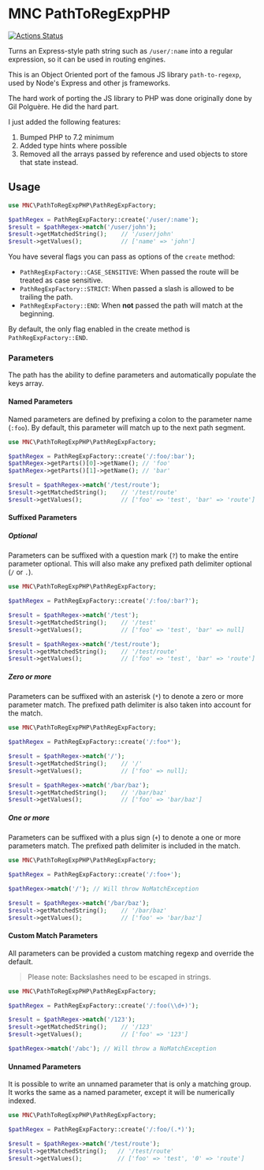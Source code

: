 MNC PathToRegExpPHP
===================

[![Actions Status](https://github.com/mnavarrocarter/path-to-regexp-php/workflows/CI/badge.svg)](https://github.com/mnavarrocarter/path-to-regexp-php/actions)

Turns an Express-style path string such as `/user/:name` into a regular expression,
so it can be used in routing engines.

This is an Object Oriented port of the famous JS library `path-to-regexp`, used by Node's Express
and other js frameworks.

The hard work of porting the JS library to PHP was done originally done by Gil Polguère. He did the hard part.

I just added the following features:
1. Bumped PHP to 7.2 minimum
2. Added type hints where possible
3. Removed all the arrays passed by reference and used objects to store that state instead.

## Usage

```php
use MNC\PathToRegExpPHP\PathRegExpFactory;

$pathRegex = PathRegExpFactory::create('/user/:name');
$result = $pathRegex->match('/user/john');
$result->getMatchedString();    // '/user/john'
$result->getValues();           // ['name' => 'john']
```

You have several flags you can pass as options of the `create` method:
- `PathRegExpFactory::CASE_SENSITIVE`: When passed the route will be treated as case sensitive.
- `PathRegExpFactory::STRICT`: When passed a slash is allowed to be trailing the path.
- `PathRegExpFactory::END`: When **not** passed the path will match at the beginning.

By default, the only flag enabled in the create method is `PathRegExpFactory::END`.

### Parameters

The path has the ability to define parameters and automatically populate the keys array.

#### Named Parameters

Named parameters are defined by prefixing a colon to the parameter name (`:foo`).
By default, this parameter will match up to the next path segment.

```php
use MNC\PathToRegExpPHP\PathRegExpFactory;

$pathRegex = PathRegExpFactory::create('/:foo/:bar');
$pathRegex->getParts()[0]->getName(); // 'foo'
$pathRegex->getParts()[1]->getName(); // 'bar'

$result = $pathRegex->match('/test/route');
$result->getMatchedString();    // '/test/route'
$result->getValues();           // ['foo' => 'test', 'bar' => 'route']
```

#### Suffixed Parameters

##### Optional

Parameters can be suffixed with a question mark (`?`) to make the entire parameter optional.
This will also make any prefixed path delimiter optional (`/` or `.`).

```php
use MNC\PathToRegExpPHP\PathRegExpFactory;

$pathRegex = PathRegExpFactory::create('/:foo/:bar?');

$result = $pathRegex->match('/test');
$result->getMatchedString();    // '/test'
$result->getValues();           // ['foo' => 'test', 'bar' => null]

$result = $pathRegex->match('/test/route');
$result->getMatchedString();    // '/test/route'
$result->getValues();           // ['foo' => 'test', 'bar' => 'route']
```

##### Zero or more

Parameters can be suffixed with an asterisk (`*`) to denote a zero or more parameter match.
The prefixed path delimiter is also taken into account for the match.

```php
use MNC\PathToRegExpPHP\PathRegExpFactory;

$pathRegex = PathRegExpFactory::create('/:foo*');

$result = $pathRegex->match('/');
$result->getMatchedString();    // '/'
$result->getValues();           // ['foo' => null];

$result = $pathRegex->match('/bar/baz');
$result->getMatchedString();    // '/bar/baz'
$result->getValues();           // ['foo' => 'bar/baz']
```

##### One or more

Parameters can be suffixed with a plus sign (`+`) to denote a one or more parameters match.
The prefixed path delimiter is included in the match.

```php
use MNC\PathToRegExpPHP\PathRegExpFactory;

$pathRegex = PathRegExpFactory::create('/:foo+');

$pathRegex->match('/'); // Will throw NoMatchException

$result = $pathRegex->match('/bar/baz');
$result->getMatchedString();    // '/bar/baz'
$result->getValues();           // ['foo' => 'bar/baz']
```

#### Custom Match Parameters

All parameters can be provided a custom matching regexp and override the default.

> Please note: Backslashes need to be escaped in strings.

```php
use MNC\PathToRegExpPHP\PathRegExpFactory;

$pathRegex = PathRegExpFactory::create('/:foo(\\d+)');

$result = $pathRegex->match('/123');
$result->getMatchedString();    // '/123'
$result->getValues();           // ['foo' => '123']

$pathRegex->match('/abc'); // Will throw a NoMatchException
```

#### Unnamed Parameters

It is possible to write an unnamed parameter that is only a matching group.
It works the same as a named parameter, except it will be numerically indexed.

```php
use MNC\PathToRegExpPHP\PathRegExpFactory;

$pathRegex = PathRegExpFactory::create('/:foo/(.*)');

$result = $pathRegex->match('/test/route');
$result->getMatchedString();   // '/test/route'
$result->getValues();          // ['foo' => 'test', '0' => 'route']
```